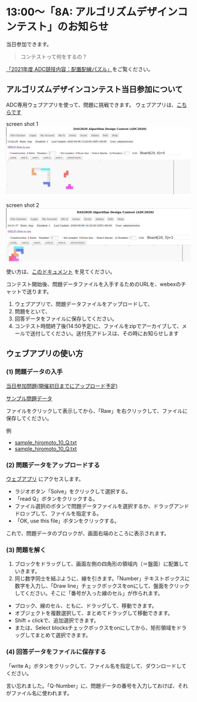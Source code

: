 13:00〜「8A: アルゴリズムデザインコンテスト」のお知らせ
=====================================================

当日参加できます。

> コンテストって何をするの？

[「2021年度 ADC競技内容：配置配線パズル」](index.md#puzzle)をご覧ください。


アルゴリズムデザインコンテスト当日参加について
--------------------------------------------

ADC専用ウェブアプリを使って、問題に挑戦できます。
ウェブアプリは、[こちらです](https://dasadc.github.io/static/app/index.html#/edit)

screen shot 1  
![adc-20200908.png](adc-20200908.png)

screen shot 2  
![adc-20200908-1.png](adc-20200908-1.png)

使い方は、[このドキュメント](https://github.com/dasadc/adc2019/blob/adc2020-yt/client-app/README.md#edit) を見てください。

コンテスト開始後、問題データファイルを入手するためのURLを、webexのチャットで送ります。

1. ウェブアプリで、問題データファイルをアップロードして、
2. 問題をといて、
3. 回答データをファイルに保存してください。
4. コンテスト時間終了後(14:50予定)に、ファイルをzipでアーカイブして、メールで送付してください。送付先アドレスは、その時にお知らせします


ウェブアプリの使い方
------------------------

### (1) 問題データの入手

[当日参加問題(開催初日までにアップロード予定)](onsite_today.zip)

[サンプル問題データ](https://github.com/dasadc/adc2019/tree/adc2020-yt/samples/Q)

ファイルをクリックして表示してから、「Raw」を右クリックして、ファイルに保存してください。

例  
- [sample_hiromoto_10_Q.txt](https://github.com/dasadc/adc2019/raw/adc2020-yt/samples/Q/sample_hiromoto_10_Q.txt)
- [sample_hiromoto_10_Q.txt](https://raw.githubusercontent.com/dasadc/adc2019/adc2020-yt/samples/Q/sample_hiromoto_10_Q.txt)


### (2) 問題データをアップロードする

[ウェブアプリ](http://das-adc.duckdns.org:22113/static/app/index.html#/edit)
にアクセスします。

- ラジオボタン「Solve」をクリックして選択する。
- 「read Q」ボタンをクリックする。
- ファイル選択のボタンで問題データファイルを選択するか、ドラッグアンドドロップして、ファイルを指定する。
- 「OK, use this file」ボタンをクリックする。

これで、問題データのブロックが、画面右端のところに表示されます。


### (3) 問題を解く

1. ブロックをドラッグして、画面左側の四角形の領域内（＝盤面）に配置していきます。
2. 同じ数字同士を結ぶように、線を引きます。「Number」テキストボックスに数字を入力し、「Draw line」チェックボックスをonにして、盤面をクリックしてください。そこに「番号が入った線のセル」が作られます。

- ブロック、線のセル、ともに、ドラッグして、移動できます。
- オブジェクトを複数選択して、まとめてドラッグして移動できます。
- Shift + clickで、追加選択できます。
- または、Select blocksチェックボックスをonにしてから、矩形領域をドラッグしてまとめて選択できます。



### (4) 回答データをファイルに保存する

「write A」ボタンをクリックして、ファイル名を指定して、ダウンロードしてください。

言い忘れました。「Q-Number」に、問題データの番号を入力しておけば、それがファイル名に使われます。
